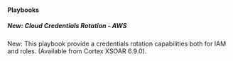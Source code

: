 
#### Playbooks

##### New: Cloud Credentials Rotation - AWS

New: This playbook provide a credentials rotation capabilities both for IAM and roles. (Available from Cortex XSOAR 6.9.0).
